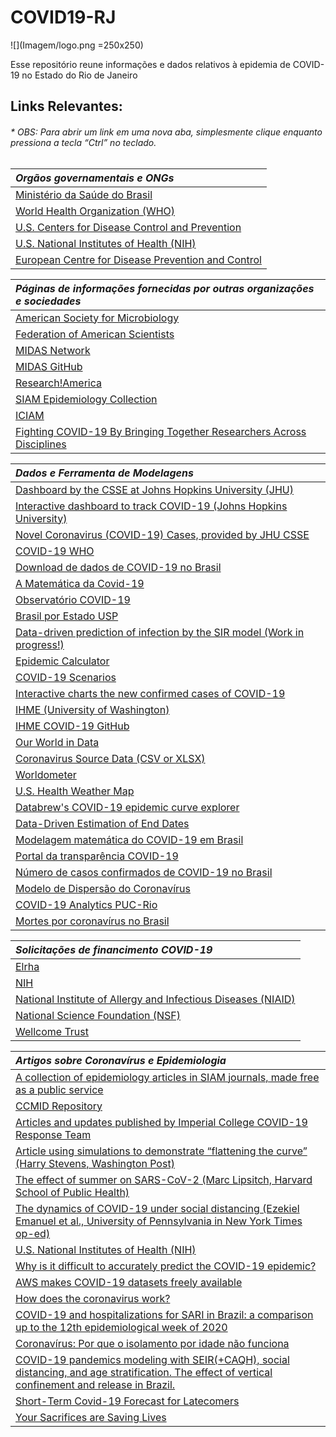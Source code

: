 
# COVID19-RJ
![](Imagem/logo.png =250x250)

Esse repositório reune informações e dados relativos à epidemia de COVID-19 no Estado do Rio de Janeiro

## Links Relevantes:
###### * OBS: Para abrir um link em uma nova aba, simplesmente clique enquanto pressiona a tecla “Ctrl” no teclado.

| *Orgãos governamentais e ONGs* |
| :----- |
|[Ministério da Saúde do Brasil](https://saude.gov.br/)|
|[World Health Organization (WHO)](https://www.who.int/emergencies/diseases/novel-coronavirus-2019)|
|[U.S. Centers for Disease Control and Prevention](https://www.cdc.gov/coronavirus/2019-ncov/index.html)| 
|[U.S. National Institutes of Health (NIH)](https://www.fic.nih.gov/ResearchTopics/Pages/infectiousdiseases-coronavirus-cov.aspx)| 
|[European Centre for Disease Prevention and Control]( https://www.ecdc.europa.eu/en/covid-19-pandemic)|

| *Páginas de informações fornecidas por outras organizações e sociedades* |
| :----- |
|[American Society for Microbiology](https://asm.org/Press-Releases/2020/COVID-19-Resources)|
|[Federation of American Scientists](https://fas.org/ncov/)|
|[MIDAS Network](https://midasnetwork.us/covid-19/)|
|[MIDAS GitHub](https://github.com/midas-network/COVID-19)| 
|[Research!America](https://www.researchamerica.org/covid19)|
|[SIAM Epidemiology Collection](https://epubs.siam.org/page/EpidemiologyCollection)
|[ICIAM](http://www.iciam.org/mathematics-covid-19)|
|[Fighting COVID-19 By Bringing Together Researchers Across Disciplines](https://covid19.researcher.life/)|

| *Dados e Ferramenta de Modelagens* |
| :----- |
|[Dashboard by the CSSE at Johns Hopkins University (JHU)](https://coronavirus.jhu.edu/map.html)|
|[Interactive dashboard to track COVID-19 (Johns Hopkins University)](https://systems.jhu.edu/research/public-health/ncov/)|
|[Novel Coronavirus (COVID-19) Cases, provided by JHU CSSE](https://github.com/CSSEGISandData)|
|[COVID-19 WHO](https://covid19.who.int/)|
|[Download de dados de COVID-19 no Brasil](https://liibre.github.io/coronabr/)|
|[A Matemática da Covid-19](http://covid19.mat.br/)|
|[Observatório COVID-19](https://covid19br.github.io/)|
|[Brasil por Estado USP](https://ciis.fmrp.usp.br/covid19/estado-br/)|
|[Data-driven prediction of infection by the SIR model (Work in progress!)](https://cse-lab.ethz.ch/coronavirus/)|
|[Epidemic Calculator](https://gabgoh.github.io/COVID/index.html)|
|[COVID-19 Scenarios](https://covid19-scenarios.org/)|
|[Interactive charts the new confirmed cases of COVID-19](https://aatishb.com/covidtrends/)|
|[IHME (University of Washington)](http://www.healthdata.org/covid)|
|[IHME COVID-19 GitHub](https://github.com/ihmeuw-msca/CurveFit)|
|[Our World in Data](https://ourworldindata.org/coronavirus)|
|[Coronavirus Source Data (CSV or XLSX)](https://ourworldindata.org/coronavirus-source-data)|
|[Worldometer](https://www.worldometers.info/coronavirus/)| 
|[U.S. Health Weather Map](https://healthweather.us/)|
|[Databrew's COVID-19 epidemic curve explorer](https://datacat.cc/covid/)|
|[Data-Driven Estimation of End Dates](https://ddi.sutd.edu.sg/)|
|[Modelagem matemática do COVID-19 em Brasil](https://cic.unb.br/~lucero/covid_pt.html)|
|[Portal da transparência COVID-19](https://transparencia.registrocivil.org.br/especial-covid)|
|[Número de casos confirmados de COVID-19 no Brasil](https://github.com/wcota/covid19br)|
|[Modelo de Dispersão do Coronavírus](https://simulacovid.github.io/covid19/index.html)|
|[COVID-19 Analytics PUC-Rio](https://covid19analytics.com.br/)|
|[Mortes por coronavírus no Brasil](https://especiais.g1.globo.com/bemestar/coronavirus/mapa-coronavirus/#/)|

| *Solicitações de financimento COVID-19* |
| :----- |
|[Elrha](https://www.elrha.org/funding-opportunity/research-to-support-covid-19-response-in-humanitarian-settings/)|
|[NIH](https://grants.nih.gov/grants/natural_disasters/corona-virus.htm)|
|[National Institute of Allergy and Infectious Diseases (NIAID)](https://www.niaid.nih.gov/grants-contracts/response-covid-2019-outbreak)| 
|[National Science Foundation (NSF)](https://www.nsf.gov/news/special_reports/coronavirus/)|
|[Wellcome Trust](https://wellcome.ac.uk/grant-funding/schemes/epidemic-preparedness-covid-19)|

| *Artigos sobre Coronavírus e Epidemiologia* |
| :----- |
|[A collection of epidemiology articles in SIAM journals, made free as a public service](https://epubs.siam.org/page/EpidemiologyCollection)|
|[CCMID Repository](https://cmmid.github.io/topics/covid19/)|
|[Articles and updates published by Imperial College COVID-19 Response Team](https://www.imperial.ac.uk/mrc-global-infectious-disease-analysis/covid-19/covid-19-information/)|
|[Article using simulations to demonstrate “flattening the curve” (Harry Stevens, Washington Post)]( https://www.washingtonpost.com/graphics/2020/world/corona-simulator/)|
|[The effect of summer on SARS-CoV-2 (Marc Lipsitch, Harvard School of Public Health)](https://ccdd.hsph.harvard.edu/will-covid-19-go-away-on-its-own-in-warmer-weather/)|
|[The dynamics of COVID-19 under social distancing (Ezekiel Emanuel et al., University of Pennsylvania in New York Times op-ed)](https://www.nytimes.com/2020/03/17/opinion/coronavirus-social-distancing-effect.html)|
|[U.S. National Institutes of Health (NIH)](https://www.fic.nih.gov/ResearchTopics/Pages/infectiousdiseases-coronavirus-cov.aspx)|
|[Why is it difficult to accurately predict the COVID-19 epidemic?](https://www.ncbi.nlm.nih.gov/pmc/articles/PMC7104073/)|
|[AWS makes COVID-19 datasets freely available](https://www.infoworld.com/article/3537593/aws-makes-covid-19-datasets-freely-available.html)|
|[How does the coronavirus work?](https://www.technologyreview.com/2020/04/15/999476/explainer-how-does-the-coronavirus-work/?utm_medium=tr_social&utm_campaign=site_visitor.unpaid.engagement&utm_source=Facebook#Echobox=1587155881)|
|[COVID-19 and hospitalizations for SARI in Brazil: a comparison up to the 12th epidemiological week of 2020](https://www.scielosp.org/article/csp/2020.v36n4/e00070120/en/)
|[Coronavírus: Por que o isolamento por idade não funciona](https://medium.com/@wlyra/coronav%C3%ADrus-porque-o-isolamento-por-idade-n%C3%A3o-funciona-898d0a4a0d5b)|
|[COVID-19 pandemics modeling with SEIR(+CAQH), social distancing, and age stratification. The effect of vertical confinement and release in Brazil.](https://www.medrxiv.org/content/10.1101/2020.04.09.20060053v3)|
|[Short-Term Covid-19 Forecast for Latecomers](https://www.dropbox.com/s/z3nqral0u26b50u/Short_term_COVID19_forecast%20V1.pdf?dl=0)|
|[Your Sacrifices are Saving Lives](https://medium.com/@inders/your-sacrifices-are-saving-lives-3c80d88cea39)|
